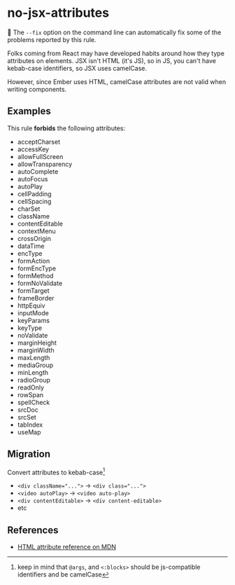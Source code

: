 # no-jsx-attributes

🔧 The `--fix` option on the command line can automatically fix some of the problems reported by this rule.

Folks coming from React may have developed habits around how they type attributes on elements.
JSX isn't HTML (it's JS), so in JS, you can't have kebab-case identifiers, so JSX uses camelCase.

However, since Ember uses HTML, camelCase attributes are not valid when writing components.

## Examples

This rule **forbids** the following attributes:

- acceptCharset
- accessKey
- allowFullScreen
- allowTransparency
- autoComplete
- autoFocus
- autoPlay
- cellPadding
- cellSpacing
- charSet
- className
- contentEditable
- contextMenu
- crossOrigin
- dataTime
- encType
- formAction
- formEncType
- formMethod
- formNoValidate
- formTarget
- frameBorder
- httpEquiv
- inputMode
- keyParams
- keyType
- noValidate
- marginHeight
- marginWidth
- maxLength
- mediaGroup
- minLength
- radioGroup
- readOnly
- rowSpan
- spellCheck
- srcDoc
- srcSet
- tabIndex
- useMap

## Migration

Convert attributes to kebab-case[^camelCaseNote]

- `<div className="...">` -> `<div class="...">`
- `<video autoPlay>` -> `<video auto-play>`
- `<div contentEditable>` -> `<div content-editable>`
- etc

[^camelCaseNote]: keep in mind that `@args`, and `<:blocks>` should be js-compatible identifiers and be camelCase

## References

- [HTML attribute reference on MDN](https://developer.mozilla.org/en-US/docs/Web/HTML/Attributes)

